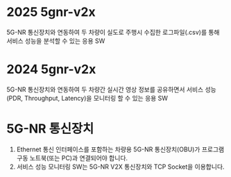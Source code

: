 # 2025 5gnr-v2x
5G-NR 통신장치와 연동하여 두 차량이 실도로 주행시 수집한 로그파일(.csv)를 통해 서비스 성능을 분석할 수 있는 응용 SW
# 2024 5gnr-v2x
5G-NR 통신장치와 연동하여 두 차량간 실시간 영상 정보를 공유하면서 서비스 성능(PDR, Throughput, Latency)을 모니터링 할 수 있는 응용 SW
#
# 5G-NR 통신장치
1. Ethernet 통신 인터페이스를 포함하는 차량용 5G-NR 통신장치(OBU)가 프로그램 구동 노트북(또는 PC)과 연결되어야 합니다.
2. 서비스 성능 모니터링 SW는 5G-NR V2X 통신장치와 TCP Socket을 이용합니다.
   
